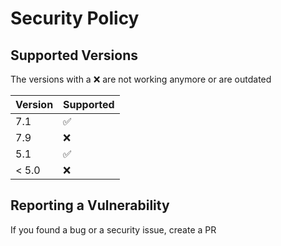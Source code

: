 # Security Policy

## Supported Versions

The versions with a ❌ are not working anymore or are outdated

| Version | Supported          |
| ------- | ------------------ |
| 7.1   | :white_check_mark: |
|7.9   | :x:                |
| 5.1  | :white_check_mark: |
| < 5.0   | :x:                |

## Reporting a Vulnerability

If you found a bug or a security issue, create a PR
